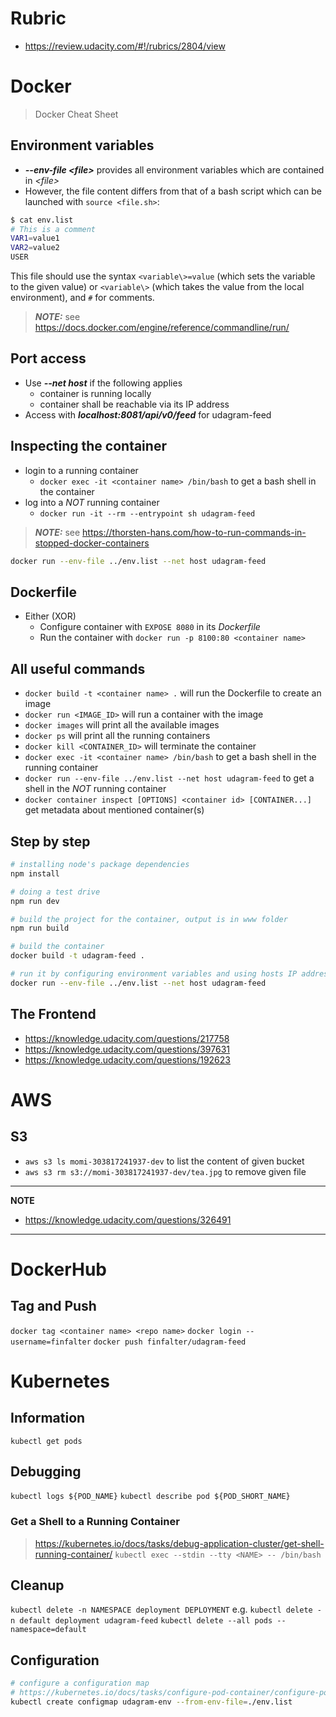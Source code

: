 # Rubric
* https://review.udacity.com/#!/rubrics/2804/view


# Docker

> Docker Cheat Sheet

## Environment variables
* __*--env-file <file\>*__ provides all environment variables which are contained in *<file\>*
* However, the file content differs from that of a bash script which can be launched with ```source <file.sh>```:
```bash
$ cat env.list
# This is a comment
VAR1=value1
VAR2=value2
USER
```
This file should use the syntax ```<variable\>=value``` (which sets the variable to the given value) or ```<variable\>``` (which takes the value from the local environment), and ```#``` for comments.

> **_NOTE:_**  see https://docs.docker.com/engine/reference/commandline/run/


## Port access
* Use __*--net host*__ if the following applies
	- container is running locally
	- container shall be reachable via its IP address
* Access with __*localhost:8081/api/v0/feed*__ for udagram-feed

## Inspecting the container
* login to a running container
	- ```docker exec -it <container name> /bin/bash``` to get a bash shell in the container
* log into a *NOT* running container
	- ```docker run -it --rm --entrypoint sh udagram-feed```

> **_NOTE:_** see https://thorsten-hans.com/how-to-run-commands-in-stopped-docker-containers


```bash
docker run --env-file ../env.list --net host udagram-feed
```

## Dockerfile
* Either (XOR)
	- Configure container with ```EXPOSE 8080``` in its *Dockerfile*
	- Run the container with ```docker run -p 8100:80 <container name>```

## All useful commands
* ```docker build -t <container name> .``` will run the Dockerfile to create an image
* ```docker run <IMAGE_ID>``` will run a container with the image
* ```docker images``` will print all the available images
* ```docker ps``` will print all the running containers
* ```docker kill <CONTAINER_ID>``` will terminate the container
* ```docker exec -it <container name> /bin/bash``` to get a bash shell in the running container
* ```docker run --env-file ../env.list --net host udagram-feed``` to get a shell in the *NOT* running container
* ```docker container inspect [OPTIONS] <container id> [CONTAINER...]``` get metadata about mentioned container(s)

## Step by step
```bash
# installing node's package dependencies
npm install

# doing a test drive
npm run dev

# build the project for the container, output is in www folder
npm run build

# build the container
docker build -t udagram-feed .

# run it by configuring environment variables and using hosts IP address
docker run --env-file ../env.list --net host udagram-feed
```

## The Frontend

* https://knowledge.udacity.com/questions/217758
* https://knowledge.udacity.com/questions/397631
* https://knowledge.udacity.com/questions/192623

# AWS

## S3
* ```aws s3 ls momi-303817241937-dev``` to list the content of given bucket
* ```aws s3 rm s3://momi-303817241937-dev/tea.jpg``` to remove given file 

---
**NOTE**

* https://knowledge.udacity.com/questions/326491

---

# DockerHub

## Tag and Push
```docker tag <container name> <repo name>```
```docker login --username=finfalter```
```docker push finfalter/udagram-feed```

# Kubernetes

## Information
```kubectl get pods```

## Debugging
```kubectl logs ${POD_NAME}```
```kubectl describe pod ${POD_SHORT_NAME}```

### Get a Shell to a Running Container
> https://kubernetes.io/docs/tasks/debug-application-cluster/get-shell-running-container/
```kubectl exec --stdin --tty <NAME> -- /bin/bash```


## Cleanup
```kubectl delete -n NAMESPACE deployment DEPLOYMENT``` e.g. ```kubectl delete -n default deployment udagram-feed```
```kubectl delete --all pods --namespace=default```


## Configuration
```bash
# configure a configuration map
# https://kubernetes.io/docs/tasks/configure-pod-container/configure-pod-configmap/
kubectl create configmap udagram-env --from-env-file=./env.list
```
